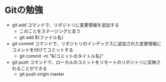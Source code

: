 # Gitの勉強
- git add コマンドで、リポジトリに変更情報を追加する
    - このことをステージングと言う
    - git add ${ファイル名}
- git commit コマンドで、リポジトリのインデックスに追加された変更情報にコメントを付けてコミットする
    - git commit -m "&{コミットのタイトル名}"
- git push コマンドで、ローカルのコミットをリモートのリポジトリに反映されることができる
    - git push origin master
